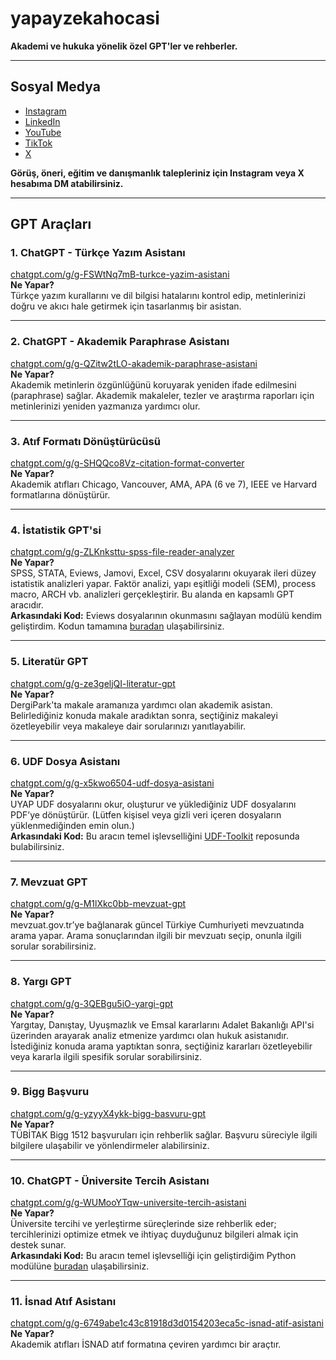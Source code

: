 # yapayzekahocasi


**Akademi ve hukuka yönelik özel GPT'ler ve rehberler.**

---

## Sosyal Medya

- [Instagram](https://instagram.com/yapayzekahocasi)
- [LinkedIn](https://linkedin.com/in/surucu)
- [YouTube](https://www.youtube.com/channel/UCeHpP5JwdL_QO3y6r39rkGA)
- [TikTok](https://tiktok.com/@yapayzekahocasi)
- [X](https://x.com/yapayzekahocasi)

**Görüş, öneri, eğitim ve danışmanlık talepleriniz için Instagram veya X hesabıma DM atabilirsiniz.**

---

## GPT Araçları

### 1. ChatGPT - Türkçe Yazım Asistanı  
[chatgpt.com/g/g-FSWtNq7mB-turkce-yazim-asistani](https://chatgpt.com/g/g-FSWtNq7mB-turkce-yazim-asistani)  
**Ne Yapar?**  
Türkçe yazım kurallarını ve dil bilgisi hatalarını kontrol edip, metinlerinizi doğru ve akıcı hale getirmek için tasarlanmış bir asistan.

---

### 2. ChatGPT - Akademik Paraphrase Asistanı  
[chatgpt.com/g/g-QZitw2tLO-akademik-paraphrase-asistani](https://chatgpt.com/g/g-QZitw2tLO-akademik-paraphrase-asistani)  
**Ne Yapar?**  
Akademik metinlerin özgünlüğünü koruyarak yeniden ifade edilmesini (paraphrase) sağlar. Akademik makaleler, tezler ve araştırma raporları için metinlerinizi yeniden yazmanıza yardımcı olur.

---

### 3. Atıf Formatı Dönüştürücüsü  
[chatgpt.com/g/g-SHQQco8Vz-citation-format-converter](https://chatgpt.com/g/g-SHQQco8Vz-citation-format-converter)  
**Ne Yapar?**  
Akademik atıfları Chicago, Vancouver, AMA, APA (6 ve 7), IEEE ve Harvard formatlarına dönüştürür.

---

### 4. İstatistik GPT'si  
[chatgpt.com/g/g-ZLKnksttu-spss-file-reader-analyzer](https://chatgpt.com/g/g-ZLKnksttu-spss-file-reader-analyzer)  
**Ne Yapar?**  
SPSS, STATA, Eviews, Jamovi, Excel, CSV dosyalarını okuyarak ileri düzey istatistik analizleri yapar. Faktör analizi, yapı eşitliği modeli (SEM), process macro, ARCH vb. analizleri gerçekleştirir. Bu alanda en kapsamlı GPT aracıdır.  
**Arkasındaki Kod:** Eviews dosyalarının okunmasını sağlayan modülü kendim geliştirdim. Kodun tamamına [buradan](https://github.com/saidsurucu/python-eviews-reader) ulaşabilirsiniz.

---

### 5. Literatür GPT  
[chatgpt.com/g/g-ze3geljQI-literatur-gpt](https://chatgpt.com/g/g-ze3geljQI-literatur-gpt)  
**Ne Yapar?**  
DergiPark'ta makale aramanıza yardımcı olan akademik asistan. Belirlediğiniz konuda makale aradıktan sonra, seçtiğiniz makaleyi özetleyebilir veya makaleye dair sorularınızı yanıtlayabilir.

---

### 6. UDF Dosya Asistanı  
[chatgpt.com/g/g-x5kwo6504-udf-dosya-asistani](https://chatgpt.com/g/g-x5kwo6504-udf-dosya-asistani)  
**Ne Yapar?**  
UYAP UDF dosyalarını okur, oluşturur ve yüklediğiniz UDF dosyalarını PDF’ye dönüştürür. (Lütfen kişisel veya gizli veri içeren dosyaların yüklenmediğinden emin olun.)  
**Arkasındaki Kod:** Bu aracın temel işlevselliğini [UDF-Toolkit](https://github.com/saidsurucu/UDF-Toolkit) reposunda bulabilirsiniz.

---

### 7. Mevzuat GPT  
[chatgpt.com/g/g-M1lXkc0bb-mevzuat-gpt](https://chatgpt.com/g/g-M1lXkc0bb-mevzuat-gpt)  
**Ne Yapar?**  
mevzuat.gov.tr’ye bağlanarak güncel Türkiye Cumhuriyeti mevzuatında arama yapar. Arama sonuçlarından ilgili bir mevzuatı seçip, onunla ilgili sorular sorabilirsiniz.

---

### 8. Yargı GPT  
[chatgpt.com/g/g-3QEBgu5iO-yargi-gpt](https://chatgpt.com/g/g-3QEBgu5iO-yargi-gpt)  
**Ne Yapar?**  
Yargıtay, Danıştay, Uyuşmazlık ve Emsal kararlarını Adalet Bakanlığı API'si üzerinden arayarak analiz etmenize yardımcı olan hukuk asistanıdır. İstediğiniz konuda arama yaptıktan sonra, seçtiğiniz kararları özetleyebilir veya kararla ilgili spesifik sorular sorabilirsiniz.

---

### 9. Bigg Başvuru  
[chatgpt.com/g/g-yzyyX4ykk-bigg-basvuru-gpt](https://chatgpt.com/g/g-yzyyX4ykk-bigg-basvuru-gpt)  
**Ne Yapar?**  
TÜBİTAK Bigg 1512 başvuruları için rehberlik sağlar. Başvuru süreciyle ilgili bilgilere ulaşabilir ve yönlendirmeler alabilirsiniz.

---

### 10. ChatGPT - Üniversite Tercih Asistanı  
[chatgpt.com/g/g-WUMooYTqw-universite-tercih-asistani](https://chatgpt.com/g/g-WUMooYTqw-universite-tercih-asistani)  
**Ne Yapar?**  
Üniversite tercihi ve yerleştirme süreçlerinde size rehberlik eder; tercihlerinizi optimize etmek ve ihtiyaç duyduğunuz bilgileri almak için destek sunar.  
**Arkasındaki Kod:** Bu aracın temel işlevselliği için geliştirdiğim Python modülüne [buradan](https://github.com/saidsurucu/yokatlas-py) ulaşabilirsiniz.

---

### 11. İsnad Atıf Asistanı  
[chatgpt.com/g/g-6749abe1c43c81918d3d0154203eca5c-isnad-atif-asistani](https://chatgpt.com/g/g-6749abe1c43c81918d3d0154203eca5c-isnad-atif-asistani)  
**Ne Yapar?**  
Akademik atıfları İSNAD atıf formatına çeviren yardımcı bir araçtır.

